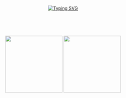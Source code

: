 <div align="center">
<br><br><br>

<!-- Don't just fork or copy it. Star it, please 🥺  -->

[![Typing SVG](https://readme-typing-svg.herokuapp.com?font=Oleo+Script&color=9D9ED2&size=35&center=true&vCenter=true&width=404&height=53&lines=%E3%80%80%E3%80%80Hi+there%2C+I'm+Gyu.+%E3%80%80%E3%80%80)](https://git.io/typing-svg)

<br><br><br>

<!-- gyu0714's profile -->
 

<!--     ![Anurag's GitHub stats](https://github-readme-stats.vercel.app/api?username=gyu0714&show_icons=true&theme=radical) -->
<p>
  <img height="180em" src="https://github-readme-stats.vercel.app/api?username=gyu0714&show_icons=true&theme=radical">
  <img height="180em" src="https://github-readme-stats.vercel.app/api/top-langs/?username=gyu0714&layout=compact&show_icons=true&theme=radical">
</p>

  
<br><br><br>
  
